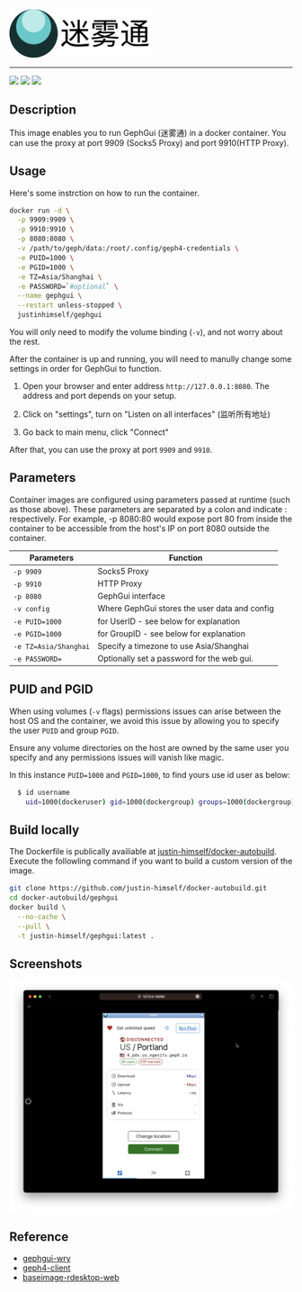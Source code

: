 <img src="logo.png" width="50%" alt="迷雾通 logo">

---

![](https://img.shields.io/badge/ARCH-x86_64-red) ![](https://img.shields.io/badge/ARCH-ARM_64-ff69b4) ![](https://img.shields.io/badge/ARCH-ARM_v7-yellow)

## Description

This image enables you to run GephGui (迷雾通) in a docker container. You can use the proxy at port 9909 (Socks5 Proxy) and port 9910(HTTP Proxy).

## Usage

Here's some instrction on how to run the container.

```bash
docker run -d \
  -p 9909:9909 \
  -p 9910:9910 \
  -p 8080:8080 \
  -v /path/to/geph/data:/root/.config/geph4-credentials \
  -e PUID=1000 \
  -e PGID=1000 \
  -e TZ=Asia/Shanghai \
  -e PASSWORD=`#optional` \
  --name gephgui \
  --restart unless-stopped \
  justinhimself/gephgui
```

You will only need to modify the volume binding (`-v`), and not worry about the rest.

After the container is up and running, you will need to manully change some settings in order for GephGui to function.

1. Open your browser and enter address `http://127.0.0.1:8080`. The address and port depends on your setup.

2. Click on "settings", turn on "Listen on all interfaces" (监听所有地址)

3. Go back to main menu, click "Connect"

After that, you can use the proxy at port `9909` and `9910`.

## Parameters

Container images are configured using parameters passed at runtime (such as those above). These parameters are separated by a colon and indicate <external>:<internal> respectively. For example, -p 8080:80 would expose port 80 from inside the container to be accessible from the host's IP on port 8080 outside the container.

| Parameters            | Function                                      |
| --------------------- | --------------------------------------------- |
| `-p 9909`             | Socks5 Proxy                                  |
| `-p 9910`             | HTTP Proxy                                    |
| `-p 8080`             | GephGui interface                             |
| `-v config`           | Where GephGui stores the user data and config |
| `-e PUID=1000`        | for UserID - see below for explanation        |
| `-e PGID=1000`        | for GroupID - see below for explanation       |
| `-e TZ=Asia/Shanghai` | Specify a timezone to use Asia/Shanghai       |
| `-e PASSWORD=`        | Optionally set a password for the web gui.    |

## PUID and PGID

When using volumes (`-v` flags) permissions issues can arise between the host OS and the container, we avoid this issue by allowing you to specify the user `PUID` and group `PGID`.

Ensure any volume directories on the host are owned by the same user you specify and any permissions issues will vanish like magic.

In this instance `PUID=1000` and `PGID=1000`, to find yours use id user as below:

```bash
  $ id username
    uid=1000(dockeruser) gid=1000(dockergroup) groups=1000(dockergroup)
```

## Build locally

The Dockerfile is publically availiable at [justin-himself/docker-autobuild](https://github.com/justin-himself/docker-autobuild). Execute the followling command if you want to build a custom version of the image.

```bash
git clone https://github.com/justin-himself/docker-autobuild.git
cd docker-autobuild/gephgui
docker build \
  --no-cache \
  --pull \
  -t justin-himself/gephgui:latest .
```

## Screenshots

![screenshot](screenshot.png)

## Reference

- [gephgui-wry](https://github.com/geph-official/gephgui-wry)
- [geph4-client](https://github.com/geph-official/geph4-client)
- [baseimage-rdesktop-web](https://github.com/linuxserver/docker-baseimage-rdesktop-web)
